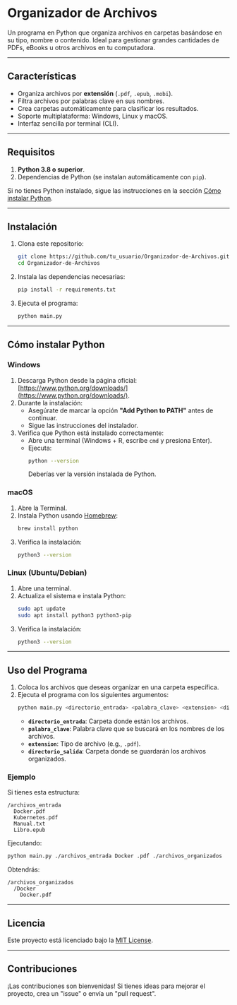 # Organizador de Archivos

Un programa en Python que organiza archivos en carpetas basándose en su tipo, nombre o contenido. Ideal para gestionar grandes cantidades de PDFs, eBooks u otros archivos en tu computadora.

---

## Características

- Organiza archivos por **extensión** (`.pdf`, `.epub`, `.mobi`).
- Filtra archivos por palabras clave en sus nombres.
- Crea carpetas automáticamente para clasificar los resultados.
- Soporte multiplataforma: Windows, Linux y macOS.
- Interfaz sencilla por terminal (CLI).

---

## Requisitos

1. **Python 3.8 o superior**.
2. Dependencias de Python (se instalan automáticamente con `pip`).

Si no tienes Python instalado, sigue las instrucciones en la sección [Cómo instalar Python](#cómo-instalar-python).

---

## Instalación

1. Clona este repositorio:
   ```bash
   git clone https://github.com/tu_usuario/Organizador-de-Archivos.git
   cd Organizador-de-Archivos
   ```

2. Instala las dependencias necesarias:
   ```bash
   pip install -r requirements.txt
   ```

3. Ejecuta el programa:
   ```bash
   python main.py
   ```

---

## Cómo instalar Python

### Windows

1. Descarga Python desde la página oficial: [https://www.python.org/downloads/](https://www.python.org/downloads/).
2. Durante la instalación:
   - Asegúrate de marcar la opción **"Add Python to PATH"** antes de continuar.
   - Sigue las instrucciones del instalador.
3. Verifica que Python está instalado correctamente:
   - Abre una terminal (Windows + R, escribe `cmd` y presiona Enter).
   - Ejecuta:
     ```bash
     python --version
     ```
     Deberías ver la versión instalada de Python.

### macOS

1. Abre la Terminal.
2. Instala Python usando [Homebrew](https://brew.sh/):
   ```bash
   brew install python
   ```
3. Verifica la instalación:
   ```bash
   python3 --version
   ```

### Linux (Ubuntu/Debian)

1. Abre una terminal.
2. Actualiza el sistema e instala Python:
   ```bash
   sudo apt update
   sudo apt install python3 python3-pip
   ```
3. Verifica la instalación:
   ```bash
   python3 --version
   ```

---

## Uso del Programa

1. Coloca los archivos que deseas organizar en una carpeta específica.
2. Ejecuta el programa con los siguientes argumentos:
   ```bash
   python main.py <directorio_entrada> <palabra_clave> <extension> <directorio_salida>
   ```
   - **`directorio_entrada`**: Carpeta donde están los archivos.
   - **`palabra_clave`**: Palabra clave que se buscará en los nombres de los archivos.
   - **`extension`**: Tipo de archivo (e.g., `.pdf`).
   - **`directorio_salida`**: Carpeta donde se guardarán los archivos organizados.

### Ejemplo
Si tienes esta estructura:
```
/archivos_entrada
  Docker.pdf
  Kubernetes.pdf
  Manual.txt
  Libro.epub
```

Ejecutando:
```bash
python main.py ./archivos_entrada Docker .pdf ./archivos_organizados
```

Obtendrás:
```
/archivos_organizados
  /Docker
    Docker.pdf
```

---

## Licencia

Este proyecto está licenciado bajo la [MIT License](LICENSE).

---

## Contribuciones

¡Las contribuciones son bienvenidas! Si tienes ideas para mejorar el proyecto, crea un "issue" o envía un "pull request".
